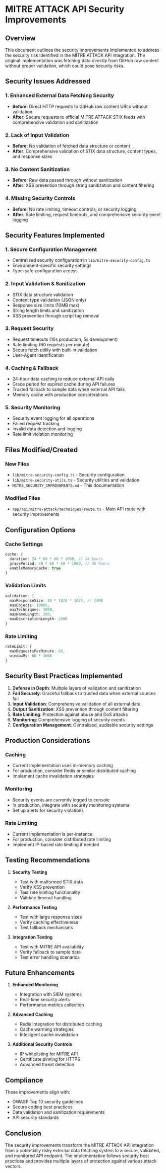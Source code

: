 # MITRE ATTACK API Security Improvements

## Overview

This document outlines the security improvements implemented to address the security risk identified in the MITRE ATTACK API integration. The original implementation was fetching data directly from GitHub raw content without proper validation, which could pose security risks.

## Security Issues Addressed

### 1. **Enhanced External Data Fetching Security**
- **Before**: Direct HTTP requests to GitHub raw content URLs without validation
- **After**: Secure requests to official MITRE ATTACK STIX feeds with comprehensive validation and sanitization

### 2. **Lack of Input Validation**
- **Before**: No validation of fetched data structure or content
- **After**: Comprehensive validation of STIX data structure, content types, and response sizes

### 3. **No Content Sanitization**
- **Before**: Raw data passed through without sanitization
- **After**: XSS prevention through string sanitization and content filtering

### 4. **Missing Security Controls**
- **Before**: No rate limiting, timeout controls, or security logging
- **After**: Rate limiting, request timeouts, and comprehensive security event logging

## Security Features Implemented

### 1. **Secure Configuration Management**
- Centralised security configuration in `lib/mitre-security-config.ts`
- Environment-specific security settings
- Type-safe configuration access

### 2. **Input Validation & Sanitization**
- STIX data structure validation
- Content type validation (JSON only)
- Response size limits (10MB max)
- String length limits and sanitization
- XSS prevention through script tag removal

### 3. **Request Security**
- Request timeouts (10s production, 5s development)
- Rate limiting (60 requests per minute)
- Secure fetch utility with built-in validation
- User-Agent identification

### 4. **Caching & Fallback**
- 24-hour data caching to reduce external API calls
- Grace period for expired cache during API failures
- Trusted fallback to sample data when external API fails
- Memory cache with production considerations

### 5. **Security Monitoring**
- Security event logging for all operations
- Failed request tracking
- Invalid data detection and logging
- Rate limit violation monitoring

## Files Modified/Created

### New Files
- `lib/mitre-security-config.ts` - Security configuration
- `lib/mitre-security-utils.ts` - Security utilities and validation
- `MITRE_SECURITY_IMPROVEMENTS.md` - This documentation

### Modified Files
- `app/api/mitre-attack/techniques/route.ts` - Main API route with security improvements

## Configuration Options

### Cache Settings
```typescript
cache: {
  duration: 24 * 60 * 60 * 1000, // 24 hours
  gracePeriod: 48 * 60 * 60 * 1000, // 48 hours
  enableMemoryCache: true
}
```

### Validation Limits
```typescript
validation: {
  maxResponseSize: 10 * 1024 * 1024, // 10MB
  maxObjects: 10000,
  maxTechniques: 1000,
  maxNameLength: 200,
  maxDescriptionLength: 2000
}
```

### Rate Limiting
```typescript
rateLimit: {
  maxRequestsPerMinute: 60,
  windowMs: 60 * 1000
}
```

## Security Best Practices Implemented

1. **Defense in Depth**: Multiple layers of validation and sanitization
2. **Fail Securely**: Graceful fallback to trusted data when external sources fail
3. **Input Validation**: Comprehensive validation of all external data
4. **Output Sanitization**: XSS prevention through content filtering
5. **Rate Limiting**: Protection against abuse and DoS attacks
6. **Monitoring**: Comprehensive logging of security events
7. **Configuration Management**: Centralised, auditable security settings

## Production Considerations

### Caching
- Current implementation uses in-memory caching
- For production, consider Redis or similar distributed caching
- Implement cache invalidation strategies

### Monitoring
- Security events are currently logged to console
- In production, integrate with security monitoring systems
- Set up alerts for security violations

### Rate Limiting
- Current implementation is per-instance
- For production, consider distributed rate limiting
- Implement IP-based rate limiting if needed

## Testing Recommendations

1. **Security Testing**
   - Test with malformed STIX data
   - Verify XSS prevention
   - Test rate limiting functionality
   - Validate timeout handling

2. **Performance Testing**
   - Test with large response sizes
   - Verify caching effectiveness
   - Test fallback mechanisms

3. **Integration Testing**
   - Test with MITRE API availability
   - Verify fallback to sample data
   - Test error handling scenarios

## Future Enhancements

1. **Enhanced Monitoring**
   - Integration with SIEM systems
   - Real-time security alerts
   - Performance metrics collection

2. **Advanced Caching**
   - Redis integration for distributed caching
   - Cache warming strategies
   - Intelligent cache invalidation

3. **Additional Security Controls**
   - IP whitelisting for MITRE API
   - Certificate pinning for HTTPS
   - Advanced threat detection

## Compliance

These improvements align with:
- OWASP Top 10 security guidelines
- Secure coding best practices
- Data validation and sanitization requirements
- API security standards

## Conclusion

The security improvements transform the MITRE ATTACK API integration from a potentially risky external data fetching system to a secure, validated, and monitored API endpoint. The implementation follows security best practices and provides multiple layers of protection against various attack vectors.
